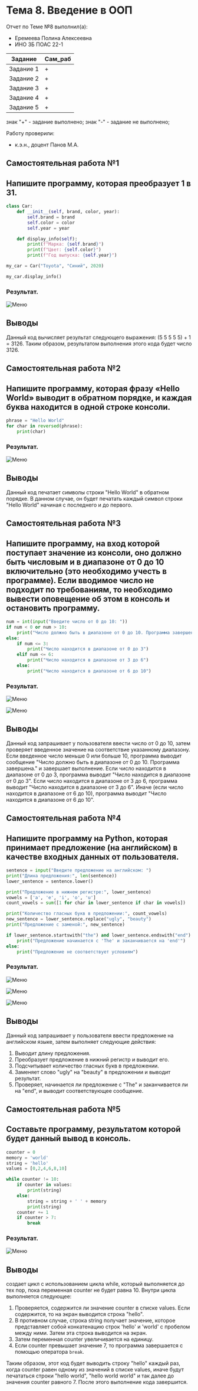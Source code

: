 # Тема 8. Введение в ООП
Отчет по Теме №8 выполнил(а):
- Еремеева Полина Алексеевна
- ИНО ЗБ ПОАС 22-1

| Задание | Сам_раб |
| ------ | ------ |
| Задание 1 |  + |
| Задание 2 | + |
| Задание 3 | + |
| Задание 4 | + |
| Задание 5 | + |

знак "+" - задание выполнено; знак "-" - задание не выполнено;

Работу проверили:
- к.э.н., доцент Панов М.А.

## Самостоятельная работа №1

## Напишите программу, которая преобразует 1 в 31.

```python
class Car:
    def __init__(self, brand, color, year):
        self.brand = brand
        self.color = color
        self.year = year

    def display_info(self):
        print(f"Марка: {self.brand}")
        print(f"Цвет: {self.color}")
        print(f"Год выпуска: {self.year}")

my_car = Car("Toyota", "Синий", 2020)

my_car.display_info()
```
### Результат.

![Меню](https://github.com/PolinaEr22/Lab/blob/Тема3/pic/1.png)

## Выводы

Данный код  вычисляет результат следующего выражения: (5  5  5  5  5) + 1 = 3126. Таким образом, результатом выполнения этого кода будет число 3126.

## Самостоятельная работа №2

## Напишите программу, которая фразу «Hello World» выводит в обратном порядке, и каждая буква находится в одной строке консоли. 

```python
phrase = "Hello World"
for char in reversed(phrase):
    print(char)
```
### Результат.

![Меню](https://github.com/PolinaEr22/Lab/blob/Тема3/pic/2.png)

## Выводы

Данный код печатает символы строки "Hello World" в обратном порядке. В данном случае, он будет печатать каждый символ строки "Hello World" начиная с последнего и до первого.

## Самостоятельная работа №3

## Напишите программу, на вход которой поступает значение из консоли, оно должно быть числовым и в диапазоне от 0 до 10 включительно (это необходимо учесть в программе). Если вводимое число не подходит по требованиям, то необходимо вывести оповещение об этом в консоль и остановить программу. 

```python
num = int(input("Введите число от 0 до 10: "))
if num < 0 or num > 10:
    print("Число должно быть в диапазоне от 0 до 10. Программа завершена.")
else:
    if num <= 3:
        print("Число находится в диапазоне от 0 до 3")
    elif num <= 6:
        print("Число находится в диапазоне от 3 до 6")
    else:
        print("Число находится в диапазоне от 6 до 10")
```
### Результат.

![Меню](https://github.com/PolinaEr22/Lab/blob/Тема3/pic/3.png)

![Меню](https://github.com/PolinaEr22/Lab/blob/Тема3/pic/3.1.png)

## Выводы

Данный код  запрашивает у пользователя ввести число от 0 до 10, затем проверяет введенное значение на соответствие указанному диапазону. Если введенное число меньше 0 или больше 10, программа выводит сообщение "Число должно быть в диапазоне от 0 до 10. Программа завершена." и завершает выполнение. Если число находится в диапазоне от 0 до 3, программа выводит "Число находится в диапазоне от 0 до 3". Если число находится в диапазоне от 3 до 6, программа выводит "Число находится в диапазоне от 3 до 6". Иначе (если число находится в диапазоне от 6 до 10), программа выводит "Число находится в диапазоне от 6 до 10".

## Самостоятельная работа №4

## Напишите программу на Python, которая принимает предложение (на английском) в качестве входных данных от пользователя.

```python
sentence = input("Введите предложение на английском: ")
print("Длина предложения:", len(sentence))
lower_sentence = sentence.lower()

print("Предложение в нижнем регистре:", lower_sentence)
vowels = ['a', 'e', 'i', 'o', 'u']
count_vowels = sum([1 for char in lower_sentence if char in vowels])

print("Количество гласных букв в предложении:", count_vowels)
new_sentence = lower_sentence.replace("ugly", "beauty")
print("Предложение с заменой:", new_sentence)

if lower_sentence.startswith("the") and lower_sentence.endswith("end"):
    print("Предложение начинается с 'The' и заканчивается на 'end'")
else:
    print("Предложение не соответствует условиям")
```
### Результат.

![Меню](https://github.com/PolinaEr22/Lab/blob/Тема3/pic/4.png)

![Меню](https://github.com/PolinaEr22/Lab/blob/Тема3/pic/4.1.png)

![Меню](https://github.com/PolinaEr22/Lab/blob/Тема3/pic/4.2.png)

## Выводы

Данный код запрашивает у пользователя ввести предложение на английском языке, затем выполняет следующие действия:

1. Выводит длину предложения.
2. Преобразует предложение в нижний регистр и выводит его.
3. Подсчитывает количество гласных букв в предложении.
4. Заменяет слово "ugly" на "beauty" в предложении и выводит результат.
5. Проверяет, начинается ли предложение с "The" и заканчивается ли на "end", и выводит соответствующее сообщение.


## Самостоятельная работа №5

## Составьте программу, результатом которой будет данный вывод в консоль.

```python
counter = 0
memory = 'world'
string = 'hello'
values = [0,2,4,6,8,10]

while counter != 10:
    if counter in values:
        print(string)
    else:
        string = string + ' ' + memory
        print(string)
    counter += 1
    if counter > 7:
        break
```
### Результат.

![Меню](https://github.com/PolinaEr22/Lab/blob/Тема3/pic/5.png)

## Выводы

создает цикл с использованием цикла while, который выполняется до тех пор, пока переменная counter не будет равна 10. Внутри цикла выполняется следующее:

1. Проверяется, содержится ли значение counter в списке values. Если содержится, то на экран выводится строка "hello".
2. В противном случае, строка string получает значение, которое представляет собой конкатенацию строк 'hello' и 'world' с пробелом между ними. Затем эта строка выводится на экран.
3. Затем переменная counter увеличивается на единицу.
4. Если counter превышает значение 7, то программа завершается с помощью оператора `break`.

Таким образом, этот код будет выводить строку "hello" каждый раз, когда counter равен одному из значений в списке values, иначе будут печататься строки "hello world", "hello world world" и так далее до значения counter равного 7. После этого выполнение кода завершится.
